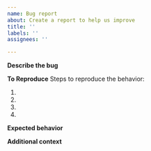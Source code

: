 ```yaml
---
name: Bug report
about: Create a report to help us improve
title: ''
labels: ''
assignees: ''

---
```


**Describe the bug**

**To Reproduce**
Steps to reproduce the behavior:

1. 
2. 
3. 
4. 

**Expected behavior**


**Additional context**
